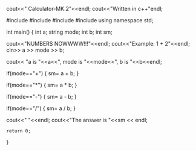 cout<<" Calculator-MK.2"<<endl;
cout<<"Written in c++"endl;



#include <iostream>
#include <cmath>
#include <cstdlib>
#include <ctime>
using namespace std;

int main()
{
   int a;
   string mode;
   int b;
   int sm;
   
   
   cout<<"NUMBERS NOWWWW!!!"<<endl;
   cout<<"Example: 1 + 2"<<endl;
   cin>> a >> mode >> b;
   
   cout<< "a is "<<a<<", mode is "<<mode<<", b is "<<b<<endl;
   
  
  if(mode=="+") 
  {
      sm= a + b;
  }
  
  if(mode=="*")
  {
      sm= a * b;
  }
  
  if(mode=="-")
  {
      sm= a - b;
  }
  
  if(mode=="/")
  {
      sm= a / b;
  }
  
   cout<<"  "<<endl;
    cout<<"The answer is "<<sm << endl;


    return 0;
}

